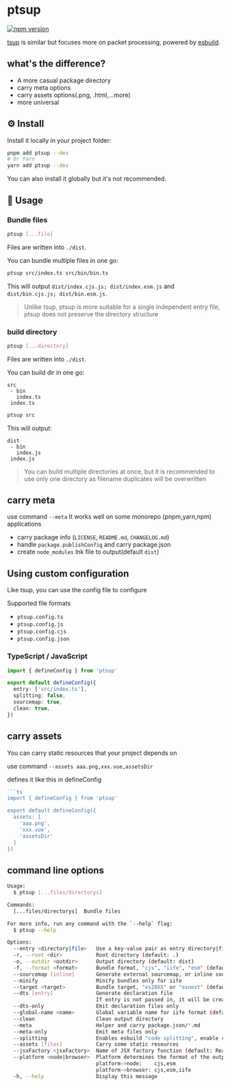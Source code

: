 # ptsup

[![npm version](https://badgen.net/npm/v/ptsup)](https://npm.im/ptsup)

[tsup](https://github.com/egoist/tsup) is similar but focuses more on packet processing, powered by [esbuild](https://github.com/evanw/esbuild).


## what's the difference?

- A more casual package directory
- carry meta options
- carry assets options(.png, .html,...more)
- more universal

## ⚙️ Install

Install it locally in your project folder:

```bash
pnpm add ptsup --dev
# Or Yarn
yarn add ptsup --dev
```

You can also install it globally but it's not recommended.

## 📖 Usage

### Bundle files

```bash
ptsup [...file]
```

Files are written into `./dist`.

You can bundle multiple files in one go:

```bash
ptsup src/index.ts src/bin/bin.ts
```

This will output `dist/index.cjs.js; dist/index.esm.js` and `dist/bin.cjs.js; dist/bin.esm.js`.

> Unlike tsup, ptsup is more suitable for a single independent entry file,
> ptsup does not preserve the directory structure

### build directory

```bash
ptsup [...directory]
```

Files are written into `./dist`.

You can build dir in one go:

```
src
 - bin
   index.ts
 index.ts
```

```bash
ptsup src
```
This will output:

```
dist
 - bin
   index.js
 index.js
```

> You can build multiple directories at once, but it is recommended to use only one directory as filename duplicates will be overwritten

## carry meta

use command `--meta` It works well on some monorepo (pnpm,yarn,npm) applications

- carry package info (`LICENSE`, `README.md`, `CHANGELOG.md`)
- handle `package.publishConfig` and carry package.json
- create `node_modules` lnk file to output(default `dist`)

## Using custom configuration

Like tsup, you can use the config file to configure

Supported file formats

- `ptsup.config.ts`
- `ptsup.config.js`
- `ptsup.config.cjs`
- `ptsup.config.json`

### TypeScript / JavaScript

```ts
import { defineConfig } from 'ptsup'

export default defineConfig({
  entry: ['src/index.ts'],
  splitting: false,
  sourcemap: true,
  clean: true,
})
```

## carry assets

You can carry static resources that your project depends on

use command `--assets aaa.png,xxx.vue,assetsDir`

defines it like this in defineConfig

```ts
```ts
import { defineConfig } from 'ptsup'

export default defineConfig({
  assets: [
    'aaa.png',
    'xxx.vue',
    'assetsDir'
  ]
})
```


## command line options

```sh
Usage:
  $ ptsup [...files/directorys]

Commands:
  [...files/directorys]  Bundle files

For more info, run any command with the `--help` flag:
  $ ptsup --help

Options:
  --entry <directory|file>   Use a key-value pair as entry directory|files (default: ./)
  -r, --root <dir>           Root directory (default: .)
  -o, --outdir <outdir>      Output directory (default: dist)
  -f, --format <format>      Bundle format, "cjs", "iife", "esm" (default: cjs)
  --sourcemap [inline]       Generate external sourcemap, or inline source: --sourcemap inline
  --minify                   Minify bundles only for iife
  --target <target>          Bundle target, "es20XX" or "esnext" (default: esnext)
  --dts [entry]              Generate declaration file
                             If entry is not passed in, it will be created based on the compiled file by default
  --dts-only                 Emit declaration files only
  --global-name <name>       Global variable name for iife format (default: package.name in pascal-case)
  --clean                    Clean output directory
  --meta                     Helper and carry package.json/*.md
  --meta-only                Emit meta files only
  --splitting                Enables esbuild "code splitting", enable cast to esm module
  --assets [files]           Carry some static resources
  --jsxFactory <jsxFactory>  Name of JSX factory function (default: React.createElement)
  --platform <node|browser>  Platform determines the format of the output (default: node)
                             platform->node:    cjs,esm
                             platform->browser: cjs,esm,iife
  -h, --help                 Display this message
```

